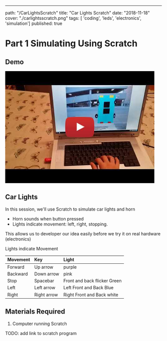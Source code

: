 ---
path: "/CarLightsScratch"
title: "Car Lights Scratch"
date: "2018-11-18"
cover: "./carlightsscratch.png"
tags: [ 'coding', 'leds', 'electronics', 'simulation']
published: true

# Part 1 Simulating Using Scratch


## Demo 

[![Simulating the indicator, reverse, brake lights on a car using Scratch](./CarLightsScratch_cVSb3EtPrd8.jpg)](https://www.youtube.com/watch?v=cVSb3EtPrd8)




## Car Lights 
In this session, we'll use Scratch to simulate car lights and horn
- Horn sounds when button pressed
- Lights indicate movement: left, right, stopping.

This allows us to developer our idea easily before we try it on real hardware (electronics)

Lights indicate Movement

| Movement      | Key         |  Light                        
|:------------- |:------------| :-----                        
| Forward       | Up arrow    | purple                         
| Backward      | Down arrow  | pink                          
| Stop          | Spacebar    | Front and back flicker Green  
| Left          | Left arrow  | Left Front and Back Blue      
| Right         | Right arrow | Right Front and Back white    

   


## Materials Required

1. Computer running Scratch

TODO: add link to scratch program





